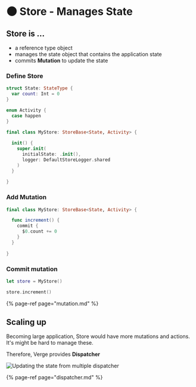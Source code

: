 # 🌑 Store - Manages State

## **Store** is ...

* a reference type object 
* manages the state object that contains the application state
* commits **Mutation** to update the state

### Define Store

```swift
struct State: StateType {
  var count: Int = 0
}

enum Activity {
  case happen
}

final class MyStore: StoreBase<State, Activity> {
  
  init() {
    super.init(
      initialState: .init(),
      logger: DefaultStoreLogger.shared
    )
  }
    
}
```

### Add Mutation

```swift
final class MyStore: StoreBase<State, Activity> {

  func increment() {
    commit {
      $0.count += 0
    }
  }
  
}
```

### Commit mutation

```swift
let store = MyStore()

store.increment()
```

{% page-ref page="mutation.md" %}



## Scaling up

Becoming large application, Store would have more mutations and actions.  
It's might be hard to manage these.  
  
Therefore, Verge provides **Dispatcher**

![Updating the state from multiple dispatcher](../.gitbook/assets/image%20%282%29.png)

{% page-ref page="dispatcher.md" %}

